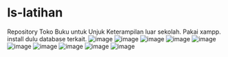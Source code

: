 # ls-latihan
Repository Toko Buku untuk Unjuk Keterampilan luar sekolah. 
Pakai xampp. 
install dulu database terkait. 
![image](https://github.com/HouseofFoam/ls-latihan/assets/90776063/b20bf3a5-cb53-4f01-9a9d-c6f32973b5ef)
![image](https://github.com/HouseofFoam/ls-latihan/assets/90776063/7a162167-c2d7-41d4-a3ae-1c7b013c9dd9)
![image](https://github.com/HouseofFoam/ls-latihan/assets/90776063/539ea1dd-f545-4d42-86d9-782fb280bdfc)
![image](https://github.com/HouseofFoam/ls-latihan/assets/90776063/df67d25f-9d92-4c32-9559-7adea52c96b1)
![image](https://github.com/HouseofFoam/ls-latihan/assets/90776063/eb8f589a-3664-45a5-aa4a-4742e35cda2a)
![image](https://github.com/HouseofFoam/ls-latihan/assets/90776063/c6fce3cd-0d68-4879-ab89-3c55cf1ad5ce)
![image](https://github.com/HouseofFoam/ls-latihan/assets/90776063/d3f09cd7-894e-42c6-ac17-f3913d4e3384)
![image](https://github.com/HouseofFoam/ls-latihan/assets/90776063/24531489-337b-40e2-b6d6-31617f40aa81)
![image](https://github.com/HouseofFoam/ls-latihan/assets/90776063/83ef0d7e-ea75-4989-b2f0-8b6210226bf6)
![image](https://github.com/HouseofFoam/ls-latihan/assets/90776063/f75b5cf8-2e71-4b14-9859-ed4937c2ddc9)


